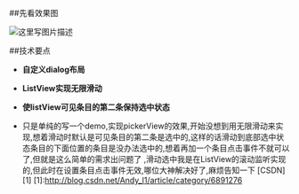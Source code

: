 ##先看效果图


![这里写图片描述](http://img.blog.csdn.net/20170712105504004?watermark/2/text/aHR0cDovL2Jsb2cuY3Nkbi5uZXQvQW5keV9sMQ==/font/5a6L5L2T/fontsize/400/fill/I0JBQkFCMA==/dissolve/70/gravity/SouthEast)


##技术要点


-  **自定义dialog布局**
- **ListView实现无限滑动**
- **使listView可见条目的第二条保持选中状态**

- 只是单纯的写一个demo,实现pickerView的效果,开始没想到用无限滑动来实现,想着滑动时默认是可见条目的第二条是选中的,这样的话滑动到底部选中状态条目的下面位置的条目是没办法选中的,想着再加一个条目点击事件不就可以了,但就是这么简单的需求出问题了 ,滑动选中我是在ListView的滚动监听实现的,但此时在设置条目点击事件无效,哪位大神解决好了,麻烦告知一下
[CSDN][1]
[1]:http://blog.csdn.net/Andy_l1/article/category/6891276

